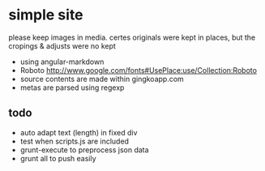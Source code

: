 # simple site
please keep images in media. certes originals were kept in places, but the cropings & adjusts were no kept

- using angular-markdown
- Roboto http://www.google.com/fonts#UsePlace:use/Collection:Roboto
- source contents are made within gingkoapp.com
- metas are parsed using regexp

## todo
- auto adapt text (length) in fixed div
- test when scripts.js are included
- grunt-execute to preprocess json data
- grunt all to push easily
